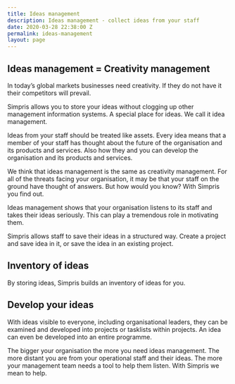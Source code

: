 ```yaml
---
title: Ideas management
description: Ideas management - collect ideas from your staff
date: 2020-03-28 22:38:00 Z
permalink: ideas-management
layout: page
---
```


## Ideas management = Creativity management

In today’s global markets businesses need creativity. If they do not have it their competitors will prevail.

Simpris allows you to store your ideas without clogging up other management information systems. A special place for ideas. We call it idea management.

Ideas from your staff should be treated like assets. Every idea means that a member of your staff has thought about the future of the organisation and its products and services. Also how they and you can develop the organisation and its products and services.

We think that ideas management is the same as creativity management. For all of the threats facing your organisation, it may be that your staff on the ground have thought of answers. But how would you know? With Simpris you find out.

Ideas management shows that your organisation listens to its staff and takes their ideas seriously. This can play a tremendous role in motivating them.

Simpris allows staff to save their ideas in a structured way. Create a project and save idea in it, or save the idea in an existing project.

## Inventory of ideas
By storing ideas, Simpris builds an inventory of ideas for you.

## Develop your ideas
With ideas visible to everyone, including organisational leaders, they can be examined and developed into projects or tasklists within projects. An idea can even be developed into an entire programme.

The bigger your organisation the more you need ideas management. The more distant you are from your operational staff and their ideas. The more your management team needs a tool to help them listen. With Simpris we mean to help.